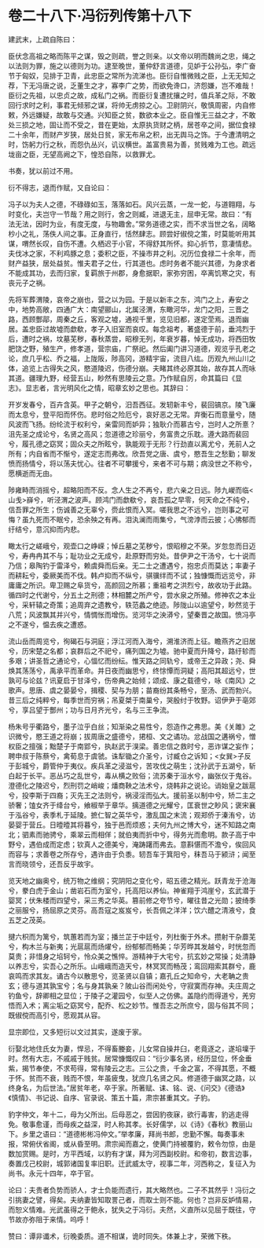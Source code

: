 # 卷二十八下·冯衍列传第十八下

建武末，上疏自陈曰：

臣伏念高祖之略而陈平之谋，毁之则疏，誉之则亲。以文帝以明而魏尚之忠，绳之以法则为罪，施之以德则为功。逮至晚世，董仲舒言道德，见妒于公孙弘，李广奋节于匈奴，见排于卫青，此忠臣之常所为流涕也。臣衍自惟微贱之臣，上无无知之荐，下无冯唐之说，乏董生之才，寡李广之势，而欲免谗口，济怨嫌，岂不难哉！臣衍之先祖，以忠贞之故，成私门之祸。而臣衍复遭扰攘之时，值兵革之际，不敢回行求时之利，事君无倾邪之谋，将帅无虏掠之心。卫尉阴兴，敬慎周密，内自修敕，外远嫌疑，故敢与交通。兴知臣之贫，数欲本业之。臣自惟无三益之才，不敢处三损之地，固让而不受之，昔在更始，太原执货财之柄，居苍卒之间，据位食禄二十余年，而财产岁狭，居处日贫，家无布帛之积，出无舆马之饰。于今遭清明之时，饬躬力行之秋，而怨仇丛兴，讥议横世。盖富贵易为善，贫贱难为工也。疏远垅亩之臣，无望高阙之下，惶恐自陈，以救罪尤。

书奏，犹以前过不用。

衍不得志，退而作赋，又自论曰：

冯子以为夫人之德，不碌碌如玉，落落如石。风兴云蒸，一龙一蛇，与道翱翔，与时变化，夫岂守一节哉？用之则行，舍之则臧，进退无主，屈申无常。故曰：“有法无法，因时为业，有度无度，与物趣舍。”常务道德之实，而不求当世之名，阔略杪小之礼，荡佚人间之事。正身直行，恬然肆志。顾尝好俶傥之策，时莫能听用其谋，喟然长叹，自伤不遭。久栖迟于小官，不得舒其所怀。抑心折节，意凄情悲。夫伐冰之家，不利鸡豚之息；委积之臣，不操市井之利。况历位食禄二十余年，而财产益狭，居处益贫。惟夫君子之仕，行其道也。虑时务者不能兴其德，为身求者不能成其功，去而归家，复羁旅于州郡，身愈据职，家弥穷困，卒离饥寒之灾，有丧元子之祸。

先将军葬渭陵，哀帝之崩也，营之以为园。于是以新丰之东，鸿门之上，寿安之中，地势高敞，四通广大：南望郦山，北属泾渭，东瞰河华，龙门之阳，三晋之路，西顾酆鄗，周秦之丘，客观之墟，通视千里，览见旧都，遂定茔焉。退而幽居。盖忠臣过故墟而歔欷，孝子入旧室而哀叹。每念祖考，著盛德于前，垂鸿烈于后，遭时之祸，坟墓芜秽，春秋蒸尝，昭穆无列，年衰岁暮，悼无成功，将西田牧肥饶之野，殖生产，修孝道，营宗庙，广祭祀。然后阖门讲习道德，观览乎孔老之论，庶几乎松、乔之福，上陇阪，陟高冈，游精宇宙，流目八纮。历观九州山川之体，追览上古得失之风，愍道陵迟，伤德分崩。夫睹其终必原其始，故存其人而咏其道。疆理九野，经营五山，眇然有思陵云之意。乃作赋自厉，命其篇曰《显志》。显志者，言光明风化之情，昭章玄妙之思也。其辞曰：

开岁发春兮，百卉含英。甲子之朝兮，汨吾西征。发轫新丰兮，裴回镐京。陵飞廉而太息兮，登平阳而怀伤。悲时俗之险厄兮，哀好恶之无常。弃衡石而意量兮，随风波而飞扬。纷纶流于权利兮，亲雷同而妒异；独耿介而慕古兮，岂时人之所憙？沮先圣之成论兮，名贤之高风；忽道德之珍丽兮，务富贵之乐耽。遵大路而裴回兮，履孔德之窈冥；固众夫之所眩兮，孰能观于无形？行劲直以离尤兮，羌前人之所有；内自省而不惭兮，遂定志而弗改。欣吾党之唐、虞兮，愍吾生之愁勤；聊发愤而扬情兮，将以荡夫忧心。往者不可攀援兮，来者不可与期；病没世之不称兮，愿横逝而无由。

陟雍畤而消摇兮，超略阳而不反。念人生之不再兮，悲六亲之日远。陟九嵕而临<山戋>嶭兮，听泾渭之波声。顾鸿门而歔欷兮，哀吾孤之早零，何天命之不纯兮，信吾罪之所生；伤诚善之无辜兮，赍此恨而入冥。嗟我思之不远兮，岂则事之可悔？虽九死而不眠兮，恐余殃之有再。泪汍澜而雨集兮，气滂浡而云披；心怫郁而纡结兮，意沉抑而内悲。

瞰太行之嵯峨兮，观壶口之峥嵘；悼丘墓之芜秽兮，恨昭穆之不荣。岁忽忽而日迈兮，寿冉冉其不与；耻功业之无成兮，赴原野而穷处。昔伊尹之干汤兮，七十说而乃信；皋陶钓于雷泽兮，赖虞舜而后亲。无二士之遭遇兮，抱忠贞而莫达；率妻子而耕耘兮，委厥美而不伐。韩卢抑而不纵兮，骐骥绊而不试；独慷慨而远览兮，非庸庸之所识。卑卫赐之阜货兮，高颜回之所慕；重祖考之洪烈兮，故收功于此路。循四时之代谢兮，分五土之刑德；林相麓之所产兮，尝水泉之所殖。修神农之本业兮，采轩辕之奇策；追周弃之遗教兮，轶范蠡之绝迹。陟陇山以逾望兮，眇然览于八荒；风波飘其并兴兮，情惆怅而增伤。览河华之泱漭兮，望秦晋之故国。愤冯亭之不遂兮，愠去疾之遭惑。

流山岳而周览兮，徇碣石与洞庭；浮江河而入海兮，溯淮济而上征。瞻燕齐之旧居兮，历宋楚之名都；哀群后之不祀兮，痛列国之为墟。驰中夏而升降兮，路纡轸而多艰；讲圣哲之通论兮，心愊忆而纷纭。惟天路之同轨兮，或帝王之异政；尧、舜焕其荡荡兮，禹承平而革命。并日夜而幽思兮，终悇憛而洞疑；高阳其超远兮，世孰可与论兹？讯夏启于甘泽兮，伤帝典之始倾；颂成、康之载德兮，咏《南风》之歌声。思唐、虞之晏晏兮，揖稷、契与为朋；苗裔纷其条畅兮，至汤、武而勃兴。昔三后之纯粹兮，每季世而穷祸；吊夏桀于南巢兮，哭殷纣于牧野。诏伊尹于亳郊兮，享吕望于酆州；功与日月齐光兮，名与三王争流。

杨朱号乎衢路兮，墨子泣乎白丝；知渐染之易性兮，怨造作之弗思。美《关雎》之识微兮，愍王道之将崩；拔周唐之盛德兮，捃桓、文之谲功。忿战国之遘祸兮，憎权臣之擅强；黜楚子于南郢兮，执赵武于湨梁。善忠信之救时兮，恶诈谋之妄作；聘申叔于陈蔡兮，禽荀息于虞虢。诛犁锄之介圣兮，讨臧仓之诉知；<女巽>子反于彭城兮，爵管仲于夷仪。疾兵革之浸滋兮，苦攻伐之萌生；沈孙武于五湖兮，斩白起于长平。恶丛巧之乱世兮，毒从横之败俗；流苏秦于洹水兮，幽张仪于鬼谷。澄德化之陵迟兮，烈刑罚之峭峻；燔商鞅之法术兮，烧韩非之说论。诮始皇之跋扈兮，投李斯于四裔；灭先王之法则兮，祸浸淫而弘大。援前圣以制中兮，矫二主之骄奢；馌女齐于绛台兮，飨椒举于章华。摛道德之光耀兮，匡衰世之眇风；褒宋襄于泓谷兮，表季札于延陵。摭仁智之英华兮，激乱国之末流；观郑侨于溱洧兮，访晏婴于营丘。日曀曀其将暮兮，独于邑而烦惑；夫何九州之博大兮，迷不知路之南北；驷素而驰骋兮，乘翠云而相佯；就伯夷而折中兮，得务光而愈明。款子高于中野兮，遇伯成而定虑；钦真人之德美兮，淹踌躇而弗去。意斟愖而不澹兮，俟回风而容与；求善卷之所存兮，遇许由于负黍。轫吾车于箕阳兮，秣吾马于颍浒；闻至言而晓领兮，还吾反乎故宇。

览天地之幽奥兮，统万物之维纲；究阴阳之变化兮，昭五德之精光。跃青龙于沧海兮，豢白虎于金山；凿岩石而为室兮，托高阳以养仙。神雀翔于鸿崖兮，玄武潜于婴冥；伏朱楼而四望兮，采三秀之华英。篡前修之夸节兮，曜往昔之光勋；披绮季之丽服兮，扬屈原之灵芬。高吾寇之岌岌兮，长吾佩之洋洋；饮六醴之清液兮，食五芝之茂英。

揵六枳而为篱兮，筑蕙若而为室；播兰芷于中廷兮，列杜衡于外术。攒射干杂蘼芜兮，构木兰与新夷；光扈扈而炀燿兮，纷郁郁而畅美；华芳晔其发越兮，时恍忽而莫贵；非惜身之埳轲兮，怜众美之憔悴。游精神于大宅兮，抗玄妙之常操；处清静以养志兮，实吾心之所乐。山峨峨而造天兮，林冥冥而畅茂；鸾回翔索其群兮，鹿哀鸣而求其友。诵古今以散思兮，览圣贤以自镇；嘉孔丘之知命兮，大老聃之贵玄；德与道其孰宝兮；名与身其孰亲？陂山谷而闲处兮，守寂寞而存神。夫庄周之钓鱼兮，辞卿相之显位；于陵子之灌园兮，似至人之仿佛。盖隐约而得道兮，羌穷悟而入术；离尘垢之窈冥兮，配乔、松之妙节。惟吾志之所庶兮，固与俗其不同；既俶傥而高引兮，愿观其从容。

显宗即位，又多短衍以文过其实，遂废于家。

衍娶北地住氏女为妻，悍忌，不得畜媵妾，儿女常自操井臼，老竟逐之，遂埳壈于时。然有大志，不戚戚于贱贫。居常慷慨叹曰：“衍少事名贤，经历显位，怀金垂紫，揭节奉使，不求苟得，常有陵云之志。三公之贵，千金之富，不得其愿，不概于怀。贫而不衰，贱而不恨，年虽疲曳，犹庶几名贤之风。修道德于幽冥之路，以终身名，为后世法。”居贫年老，卒于家。所著赋、诔、铭、说、《问交》《德诰》《慎情》、书记说、自序、官录说、策五十篇，肃宗甚重其文。子豹。

豹字仲文，年十二，母为父所出。后母恶之，尝因豹夜寐，欲行毒害，豹逃走得免。敬事愈谨，而母疾之益深，时人称其孝。长好儒学，以《诗》《春秋》教丽山下。乡里之语曰：“道德彬彬冯仲文。”举孝廉，拜尚书郎，忠勤不懈。每奏事未报，常俯伏省阁，或从昏至明。肃宗闻而嘉之，使黄门持被覆豹，敕令勿惊，由是数加赏赐。是时，方平西域，以豹有才谋，拜为河西副校尉。和帝初，数言边事，奏置戊己校尉，城郭诸国复率旧职。迁武威太守，视事二年，河西称之，复征入为尚书。永元十四年，卒于官。

论曰：夫贵者负势而骄人，才士负能而遗行，其大略然也。二子不其然乎！冯衍之引挑妻之譬，得矣。夫纳妻皆知取詈己者，而取士则不能。何也？岂非反妒情易，而恕义情难。光武虽得之于鲍永，犹失之于冯衍。夫然，义直所以见屈于既往，守节故亦弥阻于来情。呜呼！

赞曰：谭非谶术，衍晚委质。道不相谋，诡时同失。体兼上才，荣微下秩。
